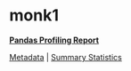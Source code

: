 # monk1

[**Pandas Profiling Report**](https://epistasislab.github.io/penn-ml-benchmarks/profile/monk1.html)

[Metadata](metadata.yaml) | [Summary Statistics](summary_stats.csv)

